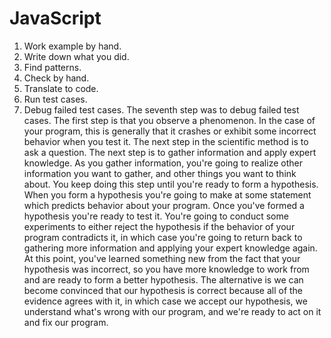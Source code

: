 # JavaScript
1) Work example by hand.
2)  Write down what you did.
3) Find patterns.
 4) Check by hand.
 5) Translate to code.
 6) Run test cases.
7) Debug failed test cases.
The seventh step was to debug failed test cases.  The first step is that you observe a phenomenon. In the case of your program, this is generally that it crashes or exhibit some incorrect behavior when you test it.
The next step in the scientific method is to ask a question. 
The next step is to gather information and apply expert knowledge.  As you gather information, you're going to realize other information you want to gather, and other things you want to think about. You keep doing this step until you're ready to form a hypothesis. When you form a hypothesis you're going to make at some statement which predicts behavior about your program. 
Once you've formed a hypothesis you're ready to test it. You're going to conduct some experiments to either reject the hypothesis if the behavior of your program contradicts it, in which case you're going to return back to gathering more information and applying your expert knowledge again. At this point, you've learned something new from the fact that your hypothesis was incorrect, so you have more knowledge to work from and are ready to form a better hypothesis. The alternative is we can become convinced that our hypothesis is correct because all of the evidence agrees with it, in which case we accept our hypothesis, we understand what's wrong with our program, and we're ready to act on it and fix our program.

